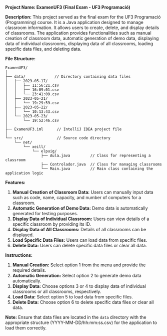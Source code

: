 **Project Name: ExamenUF3 (Final Exam - UF3 Programació)**

**Description:**
This project served as the final exam for the UF3 Programació (Programming) course. It is a Java application designed to manage classroom information. It allows users to create, delete, and display details of classrooms. The application provides functionalities such as manual creation of classroom data, automatic generation of demo data, displaying data of individual classrooms, displaying data of all classrooms, loading specific data files, and deleting data.

**File Structure:**
```
ExamenUF3/
│
├── data/             // Directory containing data files
│   ├── 2023-05-17/
│   │   ├── 11:56:21.csv
│   │   ├── 16:09:01.csv
│   │   └── 23:41:09.csv
│   ├── 2023-05-21/
│   │   └── 19:29:59.csv
│   ├── 2023-05-22/
│   │   └── 10:13:43.csv
│   └── 2023-05-23/
│       └── 19:52:46.csv
│
├── ExamenUF3.iml      // IntelliJ IDEA project file
│
└── src/               // Source code directory
    └── net/
        └── xeill/
            └── elpuig/
                ├── Aula.java         // Class for representing a classroom
                ├── Controlador.java  // Class for managing classrooms
                └── Main.java         // Main class containing the application logic
```

**Features:**
1. **Manual Creation of Classroom Data:** Users can manually input data such as code, name, capacity, and number of computers for a classroom.
2. **Automatic Generation of Demo Data:** Demo data is automatically generated for testing purposes.
3. **Display Data of Individual Classroom:** Users can view details of a specific classroom by providing its ID.
4. **Display Data of All Classrooms:** Details of all classrooms can be displayed.
5. **Load Specific Data Files:** Users can load data from specific files.
6. **Delete Data:** Users can delete specific data files or clear all data.

**Instructions:**
1. **Manual Creation:** Select option 1 from the menu and provide the required details.
2. **Automatic Generation:** Select option 2 to generate demo data automatically.
3. **Display Data:** Choose options 3 or 4 to display data of individual classrooms or all classrooms, respectively.
4. **Load Data:** Select option 5 to load data from specific files.
5. **Delete Data:** Choose option 6 to delete specific data files or clear all data.

**Note:** Ensure that data files are located in the `data` directory with the appropriate structure (YYYY-MM-DD/hh:mm:ss.csv) for the application to load them correctly.
